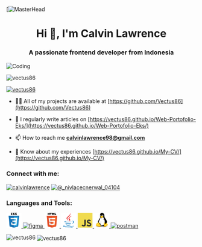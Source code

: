 [![MasterHead](https://camo.githubusercontent.com/20ba1b87416f6e74a4debebec7a695504eec286a3a0a082f8cc6063ab1353dbe/68747470733a2f2f6d69726f2e6d656469756d2e636f6d2f6d61782f313430302f302a4647443642557a7a5a7331564a4c75592e676966)

<h1 align="center">Hi 👋, I'm Calvin Lawrence</h1>
<h3 align="center">A passionate frontend developer from Indonesia</h3>

<img align="center" alt="Coding" width="500" src="https://cdn.dribbble.com/users/1059583/screenshots/4171367/coding-freak.gif">

<p align="left"> <img src="https://komarev.com/ghpvc/?username=vectus86&label=Profile%20views&color=0e75b6&style=flat" alt="vectus86" /> </p>

<p align="left"> <a href="https://github.com/ryo-ma/github-profile-trophy"><img src="https://github-profile-trophy.vercel.app/?username=vectus86" alt="vectus86" /></a> </p>

- 👨‍💻 All of my projects are available at [https://github.com/Vectus86](https://github.com/Vectus86)

- 📝 I regularly write articles on [https://vectus86.github.io/Web-Portofolio-Eks/](https://vectus86.github.io/Web-Portofolio-Eks/)

- 📫 How to reach me **calvinlawrence98@gmail.com**

- 📄 Know about my experiences [https://vectus86.github.io/My-CV/](https://vectus86.github.io/My-CV/)

<h3 align="left">Connect with me:</h3>
<p align="left">
<a href="https://linkedin.com/in/calvinlawrence" target="blank"><img align="center" src="https://raw.githubusercontent.com/rahuldkjain/github-profile-readme-generator/master/src/images/icons/Social/linked-in-alt.svg" alt="calvinlawrence" height="30" width="40" /></a>
<a href="https://instagram.com/@_nivlacecnerwal_04104" target="blank"><img align="center" src="https://raw.githubusercontent.com/rahuldkjain/github-profile-readme-generator/master/src/images/icons/Social/instagram.svg" alt="@_nivlacecnerwal_04104" height="30" width="40" /></a>
</p>

<h3 align="left">Languages and Tools:</h3>
<p align="left"> <a href="https://www.w3schools.com/css/" target="_blank" rel="noreferrer"> <img src="https://raw.githubusercontent.com/devicons/devicon/master/icons/css3/css3-original-wordmark.svg" alt="css3" width="40" height="40"/> </a> <a href="https://www.figma.com/" target="_blank" rel="noreferrer"> <img src="https://www.vectorlogo.zone/logos/figma/figma-icon.svg" alt="figma" width="40" height="40"/> </a> <a href="https://www.w3.org/html/" target="_blank" rel="noreferrer"> <img src="https://raw.githubusercontent.com/devicons/devicon/master/icons/html5/html5-original-wordmark.svg" alt="html5" width="40" height="40"/> </a> <a href="https://www.java.com" target="_blank" rel="noreferrer"> <img src="https://raw.githubusercontent.com/devicons/devicon/master/icons/java/java-original.svg" alt="java" width="40" height="40"/> </a> <a href="https://developer.mozilla.org/en-US/docs/Web/JavaScript" target="_blank" rel="noreferrer"> <img src="https://raw.githubusercontent.com/devicons/devicon/master/icons/javascript/javascript-original.svg" alt="javascript" width="40" height="40"/> </a> <a href="https://www.linux.org/" target="_blank" rel="noreferrer"> <img src="https://raw.githubusercontent.com/devicons/devicon/master/icons/linux/linux-original.svg" alt="linux" width="40" height="40"/> </a> <a href="https://postman.com" target="_blank" rel="noreferrer"> <img src="https://www.vectorlogo.zone/logos/getpostman/getpostman-icon.svg" alt="postman" width="40" height="40"/> </a> </p>

<p><img align="left" src="https://github-readme-stats.vercel.app/api/top-langs?username=vectus86&show_icons=true&locale=en&layout=compact" alt="vectus86" /></p>

<p>&nbsp;<img align="center" src="https://github-readme-stats.vercel.app/api?username=vectus86&show_icons=true&locale=en" alt="vectus86" /></p>
